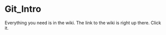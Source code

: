 # Git_Intro
Everything you need is in the wiki.  The link to the wiki is right up there.  Click it.
